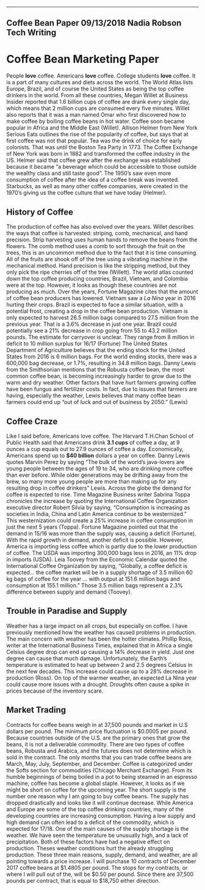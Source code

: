 ----
Coffee Bean Paper
09/13/2018
Nadia Robson
Tech Writing
----
# Coffee Bean Marketing Paper #
People **love** coffee. Americans **love** coffee. College students **love** coffee. It is a part of many cultures and diets across the world. The World Atlas lists Europe, Brazil, and of course the United States as being the top coffee drinkers in the world. From all these countries, Megan Willet at Business Insider reported that 1.6 billion cups of coffee are drank every single day, which means that 2 million cups are consumed every five minutes. Willet also reports that it was a man named Omar who first discovered how to make coffee by boiling coffee beans in hot water. Coffee soon became popular in Africa and the Middle East (Willet). Allison Helmer from New York Serious Eats outlines the rise of the popularity of coffee, but says that at first coffee was not that popular. Tea was the drink of choice for early colonists. That was *until* the Boston Tea Party in 1773. The Coffee Exchange of New York was born in 1882 and transformed the coffee industry in the US. Helmer said that coffee grew after the exchange was established because it became “a beverage which could be accessible to those outside the wealthy class and still taste good”. The 1950’s saw even more consumption of coffee after the idea of a coffee break was invented. Starbucks, as well as many other coffee companies, were created in the 1970’s giving us the coffee culture that we have today (Helmer).
## History of Coffee ##
The production of coffee has also evolved over the years. Willet describes the ways that coffee is harvested: striping, comb, mechanical, and hand precision. Strip harvesting uses human hands to remove the beans from the flowers. The comb method uses a comb to sort through the fruit on the trees, this is an uncommon method due to the fact that it is time consuming. All of the fruits are shook off of the tree using a vibrating machine in the mechanical method. Hand precision is like the stripping method, but they only pick the ripe cherries off of the tree (Willett). The world atlas counted down the top coffee producing countries, Brazil, Vietnam, and Colombia were at the top. However, it looks as though these countries are not producing as much. Over the years, Fortune Magazine cites that the amount of coffee bean producers has lowered. Vietnam saw a *La Nina* year in 2016 hurting their crops. Brazil is expected to face a similar situation, with a potential frost, creating a drop in the coffee bean production. Vietnam is only expected to harvest 26.5 million bags compared to 27.5 million from the previous year. That is a 3.6% decrease in just one year. Brazil could potentially see a 21% decrease in crop going from 55 to 43.2 million pounds. The estimate for carryover is unclear. They range from 8 million in deficit to 10 million surplus for 16/17 (Fortune) The United States Department of Agriculture believes that the ending stock for the United States from 2016 is 6 million bags. For the world ending stocks, there was a 600,000 bag decrease, or 1.7%, resulting in 34.8 million bags. Danny Lewis from the Smithsonian mentions that the Robusta coffee bean, the most common coffee bean, is becoming increasingly harder to grow due to the warm and dry weather. Other factors that have hurt farmers growing coffee have been fungus and fertilizer costs. In fact, due to issues that farmers are having, especially the weather, Lewis believes that many coffee bean farmers could end up “out of luck and out of business by 2050.” (Lewis) 
## Coffee Craze ##
Like I said before, Americans love coffee. The Harvard T.H.Chan School of Public Health said that Americans drink **3.1 cups** of coffee a day, at 9 ounces a cup equals out to 27.9 ounces of coffee a day. Economically, Americans spend up to **$40 billion** dollars a year on coffee. Danny Lewis quotes Marvin Perez by saying “The bulk of the world’s java-lovers are young people between the ages of 19 to 34, who are drinking more coffee than ever before. While older generations may be drifting away from the brew, so many more young people are more than making up for any resulting drop in coffee drinkers” Lewis.  Across the globe the demand for coffee is expected to rise. Time Magazine Business writer Sabrina Toppa chronicles the increase by quoting the International Coffee Organization executive director Robert Silvia by saying, “Consumption is increasing as societies in India, China and Latin America continue to be westernized.” This westernization could create a 25% increase in coffee consumption in just the next 5 years (Toppa). Fortune Magazine pointed out that the demand in 15/16 was more than the supply was, causing a deficit (Fortune). With the rapid growth in demand, another deficit is possible. However, America is importing less coffee which is partly due to the lower production of coffee. The USDA was importing 300,000 bags less in 2016, an 11% drop in imports (USDA). Leia Toovey from the Economic Calendar quoted the International Coffee Organization by saying, “Globally, a coffee deficit is expected… the coffee market will be in a supply shortage of 3.5 million 60 kg bags of coffee for the year … with output at 151.6 million bags and consumption at 155.1 million.”  Those 3.5 million bags represent a 2.3% difference between supply and demand (Toovey). 			
## Trouble in Paradise and Supply ##
Weather has a large impact on all crops, but especially on coffee. I have previously mentioned how the weather has caused problems in production. The main concern with weather has been the hotter climates. Phillip Ross, writer at the International Business Times, explained that in Africa a single Celsius degree drop can end up causing a 14% decrease in yield. Just one degree can cause that much damage. Unfortunately, the Earth’s temperature is estimated to heat up between 2 and 2.5 degrees Celsius in the next few decades. This increase could cause up to a 28% decrease in production (Ross). On top of the warmer weather, an expected La Nina year could cause more issues with a drought. Droughts often cause a spike in prices because of the inventory scare. 
## Market Trading ##
Contracts for coffee beans weigh in at 37,500 pounds and market in U.S dollars per pound. The minimum price fluctuation is $0.0005 per pound. Because countries outside of the U.S. are the primary ones that grow the beans, it is not a deliverable commodity. There are two types of coffee beans, Robusta and Arabica, and the futures does not determine which is sold in the contract. The only months that you can trade coffee beans are March, May, July, September, and December. Coffee is categorized under the Softs section for commodities (Chicago Merchant Exchange). 
	From its humble beginnings of being boiled in a pot to being steamed in an espresso machine, coffee has become a global staple. However, it looks as if we might be short on coffee for the upcoming year. The short supply is the number one reason why I am going to buy coffee beans. The supply has dropped drastically and looks like it will continue decrease. While America and Europe are some of the top coffee drinking countries, many of the developing countries are increasing consumption. Having a low supply and high demand can often lead to a deficit of the commodity, which is expected for 17/18. One of the main causes of the supply shortage is the weather. We have seen the temperature be unusually high, and a lack of precipitation. Both of these factors have had a negative effect on production. Theses weather conditions hurt the already struggling production. These three main reasons, supply, demand, and weather, are all pointing towards a price increase. I will purchase 10 contracts of December 2017 coffee beans at $1.4805 per pound. The stops for my contracts, or where I will pull out of the, will be $0.50 per pound. Since there are 37,500 pounds per contract, that is equal to $18,750 either direction. 



























